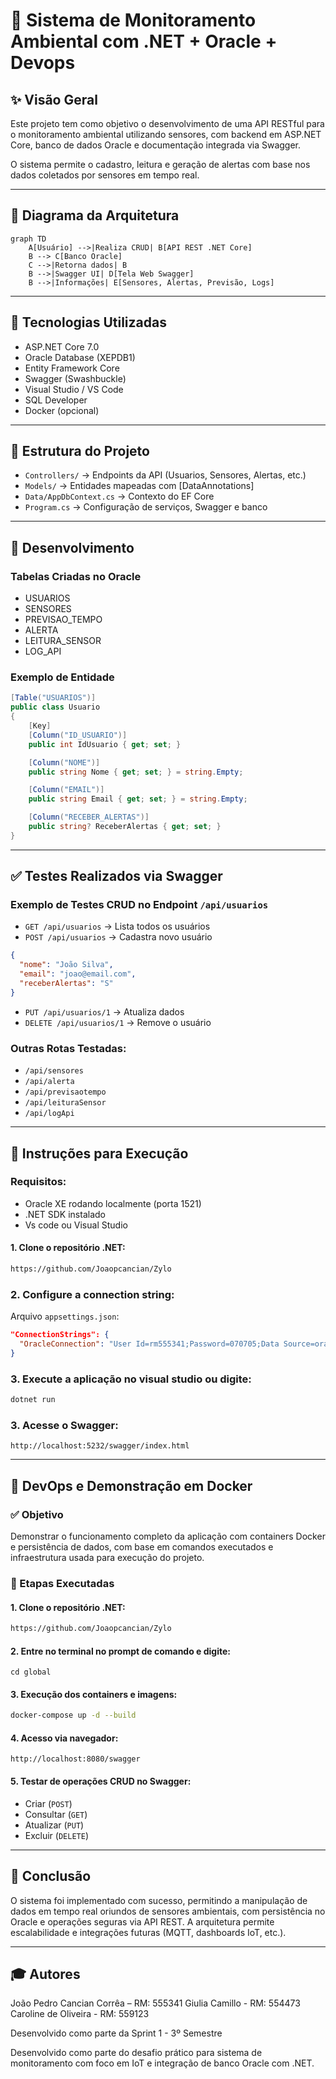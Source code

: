 # 🚀 Sistema de Monitoramento Ambiental com .NET + Oracle + Devops

## ✨ Visão Geral

Este projeto tem como objetivo o desenvolvimento de uma API RESTful para o monitoramento ambiental utilizando sensores, com backend em ASP.NET Core, banco de dados Oracle e documentação integrada via Swagger.

O sistema permite o cadastro, leitura e geração de alertas com base nos dados coletados por sensores em tempo real.

---

## 📄 Diagrama da Arquitetura

```mermaid
graph TD
    A[Usuário] -->|Realiza CRUD| B[API REST .NET Core]
    B --> C[Banco Oracle]
    C -->|Retorna dados| B
    B -->|Swagger UI| D[Tela Web Swagger]
    B -->|Informações| E[Sensores, Alertas, Previsão, Logs]
```

---

## 🚜 Tecnologias Utilizadas

* ASP.NET Core 7.0
* Oracle Database (XEPDB1)
* Entity Framework Core
* Swagger (Swashbuckle)
* Visual Studio / VS Code
* SQL Developer
* Docker (opcional)

---

## 📁 Estrutura do Projeto

* `Controllers/` → Endpoints da API (Usuarios, Sensores, Alertas, etc.)
* `Models/` → Entidades mapeadas com \[DataAnnotations]
* `Data/AppDbContext.cs` → Contexto do EF Core
* `Program.cs` → Configuração de serviços, Swagger e banco

---

## 📅 Desenvolvimento

### Tabelas Criadas no Oracle

* USUARIOS
* SENSORES
* PREVISAO\_TEMPO
* ALERTA
* LEITURA\_SENSOR
* LOG\_API

### Exemplo de Entidade

```csharp
[Table("USUARIOS")]
public class Usuario
{
    [Key]
    [Column("ID_USUARIO")]
    public int IdUsuario { get; set; }

    [Column("NOME")]
    public string Nome { get; set; } = string.Empty;

    [Column("EMAIL")]
    public string Email { get; set; } = string.Empty;

    [Column("RECEBER_ALERTAS")]
    public string? ReceberAlertas { get; set; }
}
```

---

## ✅ Testes Realizados via Swagger

### Exemplo de Testes CRUD no Endpoint `/api/usuarios`

* `GET /api/usuarios` → Lista todos os usuários
* `POST /api/usuarios` → Cadastra novo usuário

```json
{
  "nome": "João Silva",
  "email": "joao@email.com",
  "receberAlertas": "S"
}
```

* `PUT /api/usuarios/1` → Atualiza dados
* `DELETE /api/usuarios/1` → Remove o usuário

### Outras Rotas Testadas:

* `/api/sensores`
* `/api/alerta`
* `/api/previsaotempo`
* `/api/leituraSensor`
* `/api/logApi`

---

## 🔐 Instruções para Execução

### Requisitos:

* Oracle XE rodando localmente (porta 1521)
* .NET SDK instalado
* Vs code ou Visual Studio

#### 1. Clone o repositório .NET:

```bash
https://github.com/Joaopcancian/Zylo
```

### 2. Configure a connection string:

Arquivo `appsettings.json`:

```json
"ConnectionStrings": {
  "OracleConnection": "User Id=rm555341;Password=070705;Data Source=oracle.fiap.com.br:1521/orcl;"
}
```

### 3. Execute a aplicação no visual studio ou digite:

```bash
dotnet run
```

### 3. Acesse o Swagger:

```
http://localhost:5232/swagger/index.html
```

---

## 🚀 DevOps e Demonstração em Docker

### ✅ Objetivo

Demonstrar o funcionamento completo da aplicação com containers Docker e persistência de dados, com base em comandos executados e infraestrutura usada para execução do projeto.

### 🔧 Etapas Executadas

#### 1. Clone o repositório .NET:

```bash
https://github.com/Joaopcancian/Zylo
```

#### 2. Entre no terminal no prompt de comando e digite:

```prompt
cd global
```

#### 3. Execução dos containers e imagens:

```bash
docker-compose up -d --build
```

#### 4. Acesso via navegador:

```
http://localhost:8080/swagger
```

#### 5. Testar de operações CRUD no Swagger:

* Criar (`POST`)
* Consultar (`GET`)
* Atualizar (`PUT`)
* Excluir (`DELETE`)

---

## 🌟 Conclusão

O sistema foi implementado com sucesso, permitindo a manipulação de dados em tempo real oriundos de sensores ambientais, com persistência no Oracle e operações seguras via API REST. A arquitetura permite escalabilidade e integrações futuras (MQTT, dashboards IoT, etc.).

---

## 🎓 Autores

João Pedro Cancian Corrêa – RM: 555341
Giulia Camillo - RM: 554473
Caroline de Oliveira - RM: 559123

Desenvolvido como parte da Sprint 1 - 3º Semestre

Desenvolvido como parte do desafio prático para sistema de monitoramento com foco em IoT e integração de banco Oracle com .NET.
